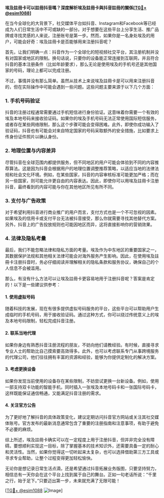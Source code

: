 **埃及註冊卡可以註冊抖音嗎？深度解析埃及註冊卡與抖音註冊的關係[[TG💪+ @esim1088](https://t.me/s/esim1088)]**

在当今全球化的大背景下，社交媒体平台如抖音、Instagram和Facebook等已经成为人们日常生活中不可或缺的一部分。对于想要在这些平台上分享生活、推广品牌或寻找灵感的人来说，注册账号是第一步。然而，如果你是一名身处埃及的用户，可能会好奇：埃及註冊卡是否能够用来注册抖音呢？

首先，让我们明确一点：抖音作为一个全球化的短视频社交平台，其注册机制并没有对国家或地区的限制。换句话说，只要你的设备能正常连接到互联网，并且符合抖音的基本注册条件（比如年龄要求），那么无论是使用埃及的手机号还是其他国家的号码，理论上都可以完成注册。

不过，事情并没有那么简单。虽然从技术上来说埃及註冊卡是可以用来注册抖音的，但在实际操作中可能会遇到一些问题。这些问题主要来源于以下几个方面：

### **1. 手机号码验证**
抖音的注册过程通常需要通过手机短信进行身份验证。这意味着你需要一个有效的埃及本地号码来接收验证码。如果你的埃及手机号码无法正常使用国际短信服务，或者存在某些网络限制，那么这个步骤可能会变得困难。此外，即使你成功输入了验证码，抖音也有可能会对来自特定国家的号码采取额外的安全措施，比如要求上传身份证件照片以确认身份。

### **2. 地理位置与内容差异**
尽管抖音在全球范围内都提供服务，但不同地区的用户可能会体验到不同的内容推荐算法。这是因为抖音会根据用户的地理位置调整推荐策略，以适应当地的法律法规和社会文化环境。例如，在某些国家，抖音的内容审核标准可能更加严格；而在另一些国家，则可能允许更自由的内容表达。因此，即使你可以用埃及註冊卡注册抖音，最终看到的内容可能与你在其他地区所见有所不同。

### **3. 支付与广告政策**
对于希望利用抖音进行商业推广的用户而言，支付方式也是一个不可忽视的因素。如果埃及的信用卡或支付平台无法被抖音接受，那么你就需要寻找其他替代方案。另外，抖音上的广告投放规则也可能因地区而异，这将直接影响你的营销效果。

### **4. 法律及隐私考量**
最后，我们不能忽略法律和隐私方面的考量。埃及作为中东地区的重要国家之一，其数据保护法规和其他相关法律可能会对海外服务产生影响。因此，在使用埃及註冊卡注册抖音时，务必仔细阅读并理解相关的隐私条款和服务协议，确保自己的个人信息不会被滥用。

那么，有没有什么方法可以让埃及註冊卡更容易地用于注册抖音呢？答案是肯定的！以下是一些建议供参考：

#### **1. 使用虚拟号码**
随着科技的发展，现在有很多提供虚拟号码服务的平台，这些平台可以帮助用户生成临时的手机号码，用于接收验证码。通过这种方式，你可以绕过传统意义上的埃及本地号码限制，轻松完成抖音注册。

#### **2. 联系当地代理**
如果你身边有熟悉抖音注册流程的朋友，不妨向他们请教经验。有时候，直接寻求专业人士的帮助比自己摸索要高效得多。此外，也可以考虑联系专门从事跨境服务的代理公司，他们往往拥有丰富的资源和经验，能够为你提供定制化的解决方案。

#### **3. 考虑更换设备**
如果你发现当前使用的设备存在某些限制，不妨尝试更换一台新设备。例如，使用一部支持双卡功能的智能手机，同时插入一张埃及本地号码卡和一张国际号码卡，这样既能保证通信畅通，又能满足抖音注册的需求。

#### **4. 关注官方公告**
为了更好地了解抖音的具体政策变化，建议定期访问抖音官方网站或关注其社交媒体账号。官方发布的最新消息通常包含了重要的注册指南和注意事项，有助于避免不必要的麻烦。

综上所述，埃及註冊卡确实可以在一定程度上用于注册抖音，但并非完全没有障碍。要想顺利实现这一目标，除了掌握基本的技术知识外，还需要具备一定的耐心和灵活性。当然，如果你觉得这一切听起来太复杂，也可以选择借助第三方工具或寻求专业帮助，让整个过程变得更加轻松愉快。

无论你是想记录日常生活点滴，还是希望通过抖音拓展业务版图，只要坚持努力，相信总有一天你会在这个平台上找到属于自己的舞台。正如一句老话所说：“千里之行，始于足下。”只要迈出第一步，未来就充满了无限可能！

[[TG💪+ @esim1088](https://t.me/s/esim1088) ![Image](https://i.postimg.cc/4NQfJmqS/Snipaste-2025-05-13-00-14-12.png)]